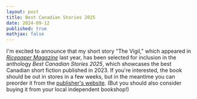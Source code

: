 ```yaml
---
layout: post
title: Best Canadian Stories 2025
date: 2024-09-12
published: true
mathjax: false
---
```


I'm excited to announce that my short story "The Vigil," which appeared in
_[Ricepaper Magazine](https://ricepapermagazine.ca/)_
last year, has been selected for inclusion in the anthology
_Best Canadian Stories 2025_, which showcases the best Canadian short fiction published
in 2023. If you're interested, the book should be out in stores in a few weeks, but in the meantime
you can preorder it from the
[publisher's website](https://www.biblioasis.com/shop/fiction/short-fiction/best-canadian-stories-2025/).
(But you should also consider buying it from your local independent bookshop!)

